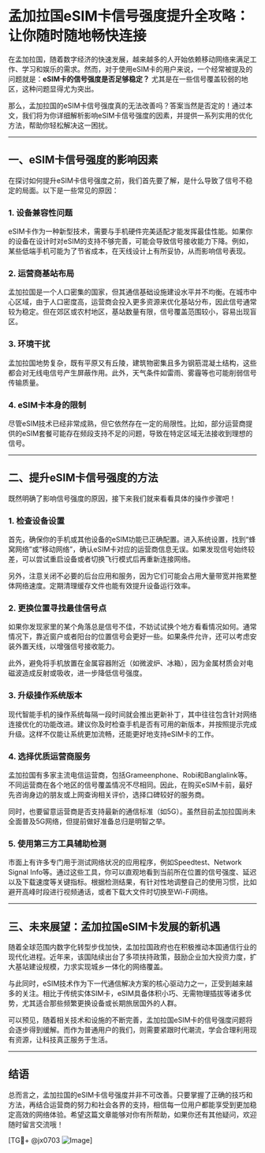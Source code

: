 # 孟加拉国eSIM卡信号强度提升全攻略：让你随时随地畅快连接

在孟加拉国，随着数字经济的快速发展，越来越多的人开始依赖移动网络来满足工作、学习和娱乐的需求。然而，对于使用eSIM卡的用户来说，一个经常被提及的问题就是：**eSIM卡的信号强度是否足够稳定？** 尤其是在一些信号覆盖较弱的地区，这种问题显得尤为突出。

那么，孟加拉国的eSIM卡信号强度真的无法改善吗？答案当然是否定的！通过本文，我们将为你详细解析影响eSIM卡信号强度的因素，并提供一系列实用的优化方法，帮助你轻松解决这一困扰。

---

## 一、eSIM卡信号强度的影响因素

在探讨如何提升eSIM卡信号强度之前，我们首先要了解，是什么导致了信号不稳定的局面。以下是一些常见的原因：

### 1. **设备兼容性问题**
eSIM卡作为一种新型技术，需要与手机硬件完美适配才能发挥最佳性能。如果你的设备在设计时对eSIM的支持不够完善，可能会导致信号接收能力下降。例如，某些低端手机可能为了节省成本，在天线设计上有所妥协，从而影响信号表现。

### 2. **运营商基站布局**
孟加拉国是一个人口密集的国家，但其通信基础设施建设水平并不均衡。在城市中心区域，由于人口密度高，运营商会投入更多资源来优化基站分布，因此信号通常较为稳定。但在郊区或农村地区，基站数量有限，信号覆盖范围较小，容易出现盲区。

### 3. **环境干扰**
孟加拉国地势复杂，既有平原又有丘陵，建筑物密集且多为钢筋混凝土结构，这些都会对无线电信号产生屏蔽作用。此外，天气条件如雷雨、雾霾等也可能削弱信号传输质量。

### 4. **eSIM卡本身的限制**
尽管eSIM技术已经非常成熟，但它依然存在一定的局限性。比如，部分运营商提供的eSIM套餐可能存在频段支持不足的问题，导致在特定区域无法接收到理想的信号。

---

## 二、提升eSIM卡信号强度的方法

既然明确了影响信号强度的原因，接下来我们就来看看具体的操作步骤吧！

### 1. **检查设备设置**
首先，确保你的手机或其他设备的eSIM功能已正确配置。进入系统设置，找到“蜂窝网络”或“移动网络”，确认eSIM卡对应的运营商信息无误。如果发现信号始终较差，可以尝试重启设备或者切换飞行模式后再重新连接网络。

另外，注意关闭不必要的后台应用和服务，因为它们可能会占用大量带宽并拖累整体网络速度。定期清理缓存文件也能有效提升设备运行效率。

### 2. **更换位置寻找最佳信号点**
如果你发现家里的某个角落总是信号不佳，不妨试试换个地方看看情况如何。通常情况下，靠近窗户或者阳台的位置信号会更好一些。如果条件允许，还可以考虑安装外置天线，以增强信号接收能力。

此外，避免将手机放置在金属容器附近（如微波炉、冰箱），因为金属材质会对电磁波造成反射或吸收，进一步降低信号强度。

### 3. **升级操作系统版本**
现代智能手机的操作系统每隔一段时间就会推出更新补丁，其中往往包含针对网络连接优化的功能改进。建议你及时检查手机是否有可用的新版本，并按照提示完成升级。这样不仅能让系统更加流畅，还能更好地支持eSIM卡的工作。

### 4. **选择优质运营商服务**
孟加拉国有多家主流电信运营商，包括Grameenphone、Robi和Banglalink等。不同运营商在各个地区的信号覆盖情况不尽相同。因此，在购买eSIM卡前，最好先咨询身边的朋友或上网查询相关评价，选择口碑较好的服务商。

同时，也要留意运营商是否支持最新的通信标准（如5G）。虽然目前孟加拉国尚未全面普及5G网络，但提前做好准备总归是明智之举。

### 5. **使用第三方工具辅助检测**
市面上有许多专门用于测试网络状况的应用程序，例如Speedtest、Network Signal Info等。通过这些工具，你可以直观地看到当前所在位置的信号强度、延迟以及下载速度等关键指标。根据检测结果，有针对性地调整自己的使用习惯，比如避开高峰时段进行视频通话，或者下载大文件时切换至Wi-Fi网络。

---

## 三、未来展望：孟加拉国eSIM卡发展的新机遇

随着全球范围内数字化转型步伐加快，孟加拉国政府也在积极推动本国通信行业的现代化进程。近年来，该国陆续出台了多项扶持政策，鼓励企业加大投资力度，扩大基站建设规模，力求实现城乡一体化的网络覆盖。

与此同时，eSIM技术作为下一代通信解决方案的核心驱动力之一，正受到越来越多的关注。相比于传统实体SIM卡，eSIM具备体积小巧、无需物理插拔等诸多优势，尤其适合那些频繁更换设备或长期旅居国外的人群。

可以预见，随着相关技术和设施的不断完善，孟加拉国eSIM卡的信号强度问题将会逐步得到缓解。而作为普通用户的我们，则需要紧跟时代潮流，学会合理利用现有资源，让科技真正服务于生活。

---

## 结语

总而言之，孟加拉国的eSIM卡信号强度并非不可改善。只要掌握了正确的技巧和方法，再结合运营商的努力和社会各界的支持，相信每一位用户都能享受到更加稳定高效的网络体验。希望这篇文章能够对你有所帮助，如果你还有其他疑问，欢迎随时留言交流哦！

[TG💪+ @jx0703 ![Image](https://github.com/user-attachments/assets/dbca1d08-cadb-493c-b0ec-ad6f7a83f270)]